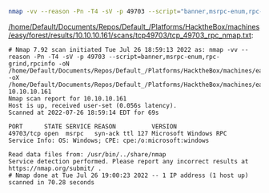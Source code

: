 ```bash
nmap -vv --reason -Pn -T4 -sV -p 49703 --script="banner,msrpc-enum,rpc-grind,rpcinfo" -oN "/home/Default/Documents/Repos/Default_/Platforms/HacktheBox/machines/easy/forest/results/10.10.10.161/scans/tcp49703/tcp_49703_rpc_nmap.txt" -oX "/home/Default/Documents/Repos/Default_/Platforms/HacktheBox/machines/easy/forest/results/10.10.10.161/scans/tcp49703/xml/tcp_49703_rpc_nmap.xml" 10.10.10.161
```

[/home/Default/Documents/Repos/Default_/Platforms/HacktheBox/machines/easy/forest/results/10.10.10.161/scans/tcp49703/tcp_49703_rpc_nmap.txt](file:///home/Default/Documents/Repos/Default_/Platforms/HacktheBox/machines/easy/forest/results/10.10.10.161/scans/tcp49703/tcp_49703_rpc_nmap.txt):

```
# Nmap 7.92 scan initiated Tue Jul 26 18:59:13 2022 as: nmap -vv --reason -Pn -T4 -sV -p 49703 --script=banner,msrpc-enum,rpc-grind,rpcinfo -oN /home/Default/Documents/Repos/Default_/Platforms/HacktheBox/machines/easy/forest/results/10.10.10.161/scans/tcp49703/tcp_49703_rpc_nmap.txt -oX /home/Default/Documents/Repos/Default_/Platforms/HacktheBox/machines/easy/forest/results/10.10.10.161/scans/tcp49703/xml/tcp_49703_rpc_nmap.xml 10.10.10.161
Nmap scan report for 10.10.10.161
Host is up, received user-set (0.056s latency).
Scanned at 2022-07-26 18:59:14 EDT for 69s

PORT      STATE SERVICE REASON          VERSION
49703/tcp open  msrpc   syn-ack ttl 127 Microsoft Windows RPC
Service Info: OS: Windows; CPE: cpe:/o:microsoft:windows

Read data files from: /usr/bin/../share/nmap
Service detection performed. Please report any incorrect results at https://nmap.org/submit/ .
# Nmap done at Tue Jul 26 19:00:23 2022 -- 1 IP address (1 host up) scanned in 70.28 seconds

```
